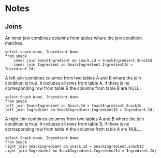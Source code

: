 # Notes

## Joins

An inner join combines columns from tables where the join condition matches.

```sqlite
select snack.name, Ingredient.Name
from snack
    inner join SnackIngredient on snack.id = SnackIngredient.SnackId
    inner join Ingredient on SnackIngredient.IngredientId = Ingredient.Id;
```

A left join combines columns from two tables A and B where the join condition is true.
It includes all rows from table A, if there is no corresponding row from table B the
columns from table B are NULL.

```sqlite
select Snack.Name, Ingredient.Name
from Snack
left join SnackIngredient on Snack.Id = SnackIngredient.SnackId
left join Ingredient on SnackIngredient.IngredientId = Ingredient.Id;
```

A right join combines columns from two tables A and B where the join condition is true.
It includes all rows from table B, if there is no ocrresponding row from table A the
columns from table A are NULL.

```sqlite
select Snack.name, Ingredient.Name
from Snack
right join SnackIngredient on snack.Id = SnackIngredient.SnackId
right join Ingredient on SnackIngredient.IngredientId = Ingredient.Id;
```